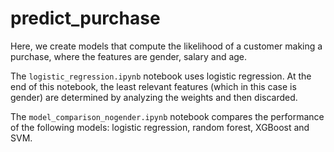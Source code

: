 # predict_purchase
Here, we create models that compute the likelihood of a customer making a purchase, where the features are gender, salary and age.

The `logistic_regression.ipynb` notebook uses logistic regression. At the end of this notebook, the least relevant features (which in this case is gender) are determined by analyzing the weights and then discarded.

The `model_comparison_nogender.ipynb` notebook compares the performance of the following models: logistic regression, random forest, XGBoost and SVM. 
